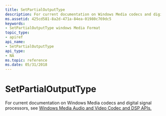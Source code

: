 ```yaml
---
title: SetPartialOutputType
description: For current documentation on Windows Media codecs and digital signal processors, see Windows Media Audio and Video Codec and DSP APIs. | SetPartialOutputType
ms.assetid: 425cd581-8a2d-471a-84ea-01980c769dc5
keywords:
- SetPartialOutputType windows Media Format
topic_type:
- apiref
api_name:
- SetPartialOutputType
api_type:
- NA
ms.topic: reference
ms.date: 05/31/2018
---
```


# SetPartialOutputType

For current documentation on Windows Media codecs and digital signal processors, see [Windows Media Audio and Video Codec and DSP APIs.](/previous-versions//dd464626(v=vs.85))

 

 
